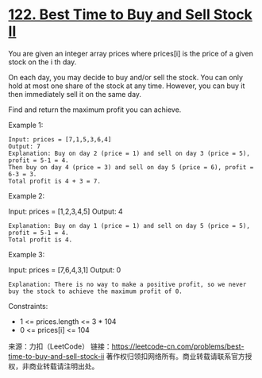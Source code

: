 # [122. Best Time to Buy and Sell Stock II](https://leetcode-cn.com/problems/best-time-to-buy-and-sell-stock-ii/)

You are given an integer array prices where prices[i] is the price of a given stock on the i th day.

On each day, you may decide to buy and/or sell the stock. You can only hold at most one share of the stock at any time. However, you can buy it then immediately sell it on the same day.

Find and return the maximum profit you can achieve.

 

Example 1:

```
Input: prices = [7,1,5,3,6,4]
Output: 7
Explanation: Buy on day 2 (price = 1) and sell on day 3 (price = 5), profit = 5-1 = 4.
Then buy on day 4 (price = 3) and sell on day 5 (price = 6), profit = 6-3 = 3.
Total profit is 4 + 3 = 7.
```

Example 2:

Input: prices = [1,2,3,4,5]
Output: 4

```
Explanation: Buy on day 1 (price = 1) and sell on day 5 (price = 5), profit = 5-1 = 4.
Total profit is 4.
```

Example 3:

Input: prices = [7,6,4,3,1]
Output: 0

```
Explanation: There is no way to make a positive profit, so we never buy the stock to achieve the maximum profit of 0.
```


Constraints:

- 1 <= prices.length <= 3 * 104
- 0 <= prices[i] <= 104

来源：力扣（LeetCode）
链接：https://leetcode-cn.com/problems/best-time-to-buy-and-sell-stock-ii
著作权归领扣网络所有。商业转载请联系官方授权，非商业转载请注明出处。